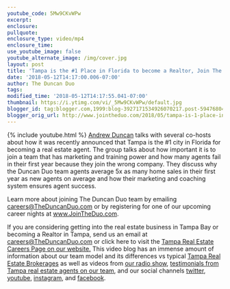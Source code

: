 ```yaml
---
youtube_code: 5Mw9CKvWPw
excerpt:
enclosure:
pullquote:
enclosure_type: video/mp4
enclosure_time:
use_youtube_image: false
youtube_alternate_image: /img/cover.jpg
layout: post
title: 'Tampa is the #1 Place in Florida to become a Realtor, Join The #1 Team!'
date: '2018-05-12T14:17:00.006-07:00'
author: The Duncan Duo
tags:
modified_time: '2018-05-12T14:17:55.041-07:00'
thumbnail: https://i.ytimg.com/vi/_5Mw9CKvWPw/default.jpg
blogger_id: tag:blogger.com,1999:blog-3927171534926070217.post-5947680458496864081
blogger_orig_url: http://www.jointheduo.com/2018/05/tampa-is-1-place-in-florida-to-become.html
---
```

{% include youtube.html %}
<a href="http://www.theduncanduo.com/" target="_blank">Andrew Duncan</a> talks with several co-hosts about how it was recently announced that Tampa is the #1 city in Florida for becoming a real estate agent.  The group talks about how important it is to join a team that has marketing and training power and how many agents fail in their first year because they join the wrong company.  They discuss why the Duncan Duo team agents average 5x as many home sales in their first year as new agents on average and how their marketing and coaching system ensures agent success.  

Learn more about joining The Duncan Duo team by emailing <a href="mailto:careers@TheDuncanDuo.com">careers@TheDuncanDuo.com</a> or by registering for one of our upcoming career nights at <a href="http://www.jointheduo.com/" target="_blank">www.JoinTheDuo.com</a>.

If you are considering getting into the real estate business in Tampa Bay or becoming a Realtor in Tampa, send us an email at <a href="mailto:careers@TheDuncanDuo.com">careers@TheDuncanDuo.com</a> or click here to visit the <a href="http://www.theduncanduo.com/custompages_reports/real_estate_career.htm" target="_blank">Tampa Real Estate Careers Page on our website.</a>  This video blog has an immense amount of information about our team model and its differences vs typical <a href="http://www.searchmlstampa.com/" target="_blank">Tampa Real Estate Brokerages</a> as well as videos from <a href="http://www.970wfla.com/media/podcast-duncan-duo-tampa-real-estate-show-duncanduo/" target="_blank">our radio show</a>, <a href="http://snack.to/th3wkwyl" target="_blank">testimonials from Tampa real estate agents on our team</a>, and our social channels <a href="http://www.twitter.com/theduncanduo" target="_blank">twitter</a>, <a href="http://www.youtube.com/theduncanduo" target="_blank">youtube</a>, <a href="http://www.instagram.com/theduncanduo" target="_blank">instagram</a>, and <a href="http://www.facebook.com/remaxdynamictampa" target="_blank">facebook</a>.
